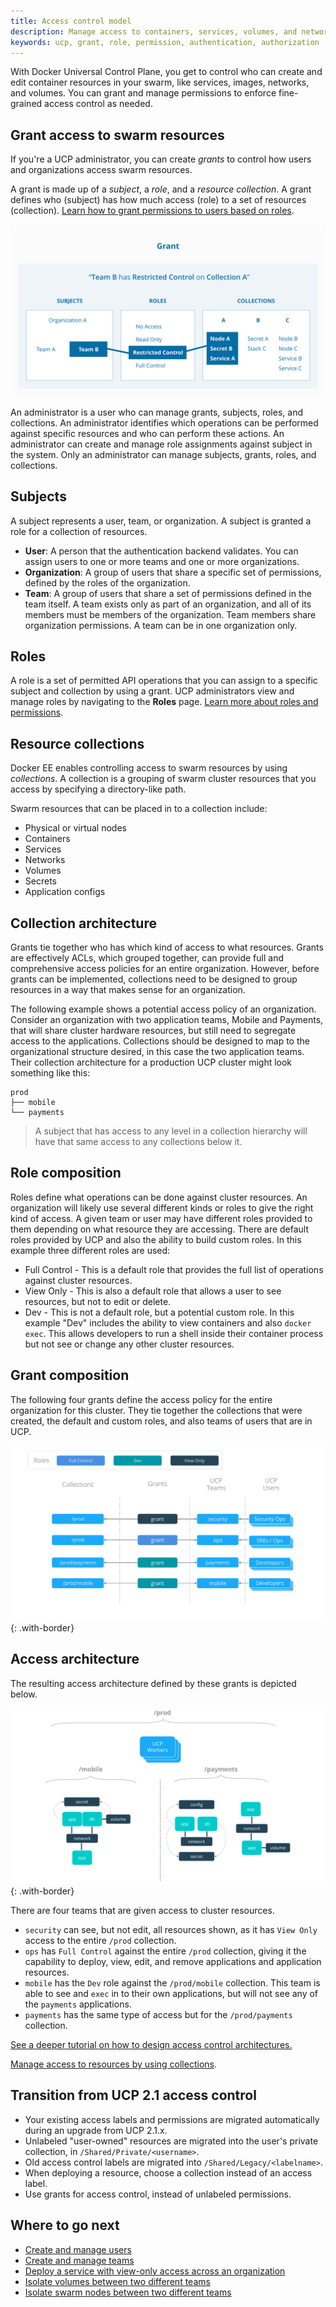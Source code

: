 ```yaml
---
title: Access control model
description: Manage access to containers, services, volumes, and networks by using role-based access control.
keywords: ucp, grant, role, permission, authentication, authorization
---
```


With Docker Universal Control Plane, you get to control who can create and
edit container resources in your swarm, like services, images, networks,
and volumes. You can grant and manage permissions to enforce fine-grained
access control as needed.

## Grant access to swarm resources  

If you're a UCP administrator, you can create *grants* to control how users 
and organizations access swarm resources.

A grant is made up of a *subject*, a *role*, and a *resource collection*.
A grant defines who (subject) has how much access (role) 
to a set of resources (collection).
[Learn how to grant permissions to users based on roles](grant-permissions.md).

![](../images/ucp-grant-model.svg)

An administrator is a user who can manage grants, subjects, roles, and
collections. An administrator identifies which operations can be performed
against specific resources and who can perform these actions. An administrator
can create and manage role assignments against subject in the system.
Only an administrator can manage subjects, grants, roles, and collections. 

## Subjects

A subject represents a user, team, or organization. A subject is granted a
role for a collection of resources.

-   **User**: A person that the authentication backend validates. You can
    assign users to one or more teams and one or more organizations.
-   **Organization**: A group of users that share a specific set of
    permissions, defined by the roles of the organization.
-   **Team**: A group of users that share a set of permissions defined in the
    team itself. A team exists only as part of an organization, and all of its
    members must be members of the organization. Team members share
    organization permissions. A team can be in one organization only.

## Roles

A role is a set of permitted API operations that you can assign to a specific
subject and collection by using a grant. UCP administrators view and manage
roles by navigating to the **Roles** page.
[Learn more about roles and permissions](permission-levels.md). 

## Resource collections

Docker EE enables controlling access to swarm resources by using
*collections*. A collection is a grouping of swarm cluster  resources that you
access by specifying a directory-like path. 

Swarm resources that can be placed in to a collection include:

- Physical or virtual nodes
- Containers
- Services
- Networks
- Volumes
- Secrets
- Application configs
 
## Collection architecture

Grants tie together who has which kind of access to what resources. Grants
are effectively ACLs, which grouped together, can provide full and comprehensive
access policies for an entire organization. However, before grants can be
implemented, collections need to be designed to group resources in a way that
makes sense for an organization.

The following example shows a potential access policy of an organization.
Consider an organization with two application teams, Mobile and Payments, that
will share cluster hardware resources, but still need to segregate access to the
applications. Collections should be designed to map to the organizational
structure desired, in this case the two application teams. Their collection
architecture for a production UCP cluster might look something like this:

```
prod
├── mobile
└── payments
```

> A subject that has access to any level in a collection hierarchy will have
> that same access to any collections below it. 

## Role composition

Roles define what operations can be done against cluster resources. An
organization will likely use several different kinds or roles to give the
right kind of access. A given team or user may have different roles provided
to them depending on what resource they are accessing. There are default roles
provided by UCP and also the ability to build custom roles. In this example
three different roles are used:

- Full Control - This is a default role that provides the full list of
  operations against cluster resources.
- View Only - This is also a default role that allows a user to see resources,
  but not to edit or delete.
- Dev - This is not a default role, but a potential custom role. In this
  example "Dev" includes the ability to view containers and also `docker exec`.
  This allows developers to run a shell inside their container process but not
  see or change any other cluster resources.

## Grant composition

The following four grants define the access policy for the entire organization
for this cluster. They tie together the collections that were created, the
default and custom roles, and also teams of users that are in UCP.

![image](../images/access-control-grant-composition.png){: .with-border}

## Access architecture

The resulting access architecture defined by these grants is depicted below. 

![image](../images/access-control-collection-architecture.png){: .with-border}

There are four teams that are given access to cluster resources.

- `security` can see, but not edit, all resources shown, as it has `View Only`
  access to the entire `/prod` collection. 
- `ops` has `Full Control` against the entire `/prod` collection, giving it the
  capability to deploy, view, edit, and remove applications and application
  resources.
- `mobile` has the `Dev` role against the `/prod/mobile` collection. This team
  is able to see and `exec` in to their own applications, but will not see any
  of the `payments` applications. 
- `payments` has the same type of access but for the `/prod/payments` collection.

[See a deeper tutorial on how to design access control architectures.](access-control-design-ee-standard.md)

[Manage access to resources by using collections](manage-access-with-collections.md).

## Transition from UCP 2.1 access control

-   Your existing access labels and permissions are migrated automatically
    during an upgrade from UCP 2.1.x.
-   Unlabeled "user-owned" resources are migrated into the user's private
    collection, in `/Shared/Private/<username>`.
-   Old access control labels are migrated into `/Shared/Legacy/<labelname>`.
-   When deploying a resource, choose a collection instead of an access label.
-   Use grants for access control, instead of unlabeled permissions.

## Where to go next

-  [Create and manage users](create-and-manage-users.md)
-  [Create and manage teams](create-and-manage-teams.md)
-  [Deploy a service with view-only access across an organization](deploy-view-only-service.md)
-  [Isolate volumes between two different teams](isolate-volumes-between-teams.md)
-  [Isolate swarm nodes between two different teams](isolate-nodes-between-teams.md)


